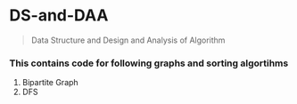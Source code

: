 # DS-and-DAA
> Data Structure and Design and Analysis of Algorithm
### This contains code for following graphs and sorting algortihms
1. Bipartite Graph
2. DFS
